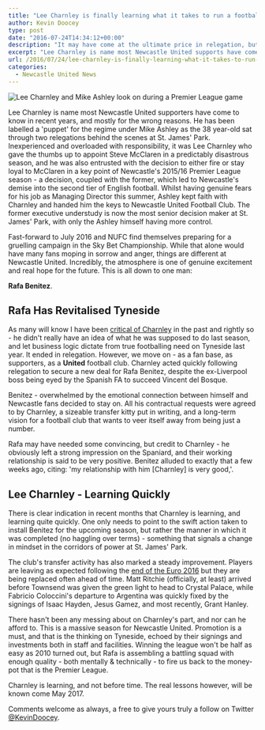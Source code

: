 ```yaml
---
title: "Lee Charnley is finally learning what it takes to run a football club"
author: Kevin Doocey
type: post
date: "2016-07-24T14:34:12+00:00"
description: "It may have come at the ultimate price in relegation, but Newcastle United's Managing Director Lee Charnley is finally learning how to run a football club."
excerpt: "Lee Charnley is name most Newcastle United supports have come to know in recent years, and mostly for the wrong reasons. He has been labelled a 'puppet' for the regime under Mike Ashley as the 38 year-old sat through two relegations behind the scenes at St. James' Park.."
url: /2016/07/24/lee-charnley-is-finally-learning-what-it-takes-to-run-a-football-club/
categories:
  - Newcastle United News
---
```


![Lee Charnley and Mike Ashley look on during a Premier League game](https://www.tynetime.com/wp-content/uploads/2016/07/Lee-Charnley-NUFC-Championship.jpg "Charnley - Beginning to learn how to run a football club properly but at the cost of relegation")

Lee Charnley is name most Newcastle United supporters have come to know in recent years, and mostly for the wrong reasons. He has been labelled a 'puppet' for the regime under Mike Ashley as the 38 year-old sat through two relegations behind the scenes at St. James' Park. Inexperienced and overloaded with responsibility, it was Lee Charnley who gave the thumbs up to appoint Steve McClaren in a predictably disastrous season, and he was also entrusted with the decision to either fire or stay loyal to McClaren in a key point of Newcastle's 2015/16 Premier League season - a decision, coupled with the former, which led to Newcastle's demise into the second tier of English football. Whilst having genuine fears for his job as Managing Director this summer, Ashley kept faith with Charnley and handed him the keys to Newcastle United Football Club. The former executive understudy is now the most senior decision maker at St. James' Park, with only the Ashley himself having more control.

Fast-forward to July 2016 and NUFC find themselves preparing for a gruelling campaign in the Sky Bet Championship. While that alone would have many fans moping in sorrow and anger, things are different at Newcastle United. Incredibly, the atmosphere is one of genuine excitement and real hope for the future. This is all down to one man:

**Rafa Benitez**.

## Rafa Has Revitalised Tyneside

As many will know I have been [critical of Charnley][1] in the past and rightly so - he didn't really have an idea of what he was supposed to do last season, and let business logic dictate from true footballing need on Tyneside last year. It ended in relegation. However, we move on - as a fan base, as supporters, as a&nbsp;**United** football club. Charnley acted quickly following relegation to secure a new deal for Rafa Benitez, despite the ex-Liverpool boss&nbsp;being eyed by&nbsp;the Spanish FA to succeed Vincent del Bosque.

Benitez - overwhelmed by the emotional connection between himself and Newcastle fans&nbsp;decided to stay on. All his contractual requests were agreed to by Charnley, a sizeable transfer kitty put in writing, and a long-term vision for a football club that wants to veer itself away from being just a number.

Rafa may have needed some convincing, but credit to Charnley - he obviously left a strong impression on the Spaniard, and their working relationship is said to be very positive. Benitez alluded to exactly that a few weeks ago, citing:&nbsp;'my relationship with him [Charnley] is very good,'.

## Lee Charnley - Learning Quickly

There is clear indication in recent months that Charnley is learning, and learning quite quickly. One only needs to point to the swift action taken to install Benitez for the upcoming season, but rather the manner in which it was completed (no haggling over terms) - something that signals a change in mindset in the corridors of power at St. James' Park.

The club's transfer activity has also marked a steady improvement. Players are leaving as expected following the [end of the Euro 2016][2] but they are being replaced often ahead of time. Matt Ritchie (officially, at least) arrived before Townsend was given the green light to head to Crystal Palace, while Fabricio Coloccini's departure to Argentina was quickly fixed by the signings of Isaac Hayden, Jesus Gamez, and most recently, Grant Hanley.

There hasn't been any messing about on Charnley's part, and nor can he afford to. This is a massive season for Newcastle United. Promotion is a must, and that is the thinking on Tyneside, echoed by their signings and investments both in staff and facilities. Winning the league won't be half as easy as 2010 turned out, but Rafa is assembling a battling squad with enough quality - both mentally & technically - to fire us back to the money-pot that is the Premier League.

Charnley is learning, and not before time. The real lessons however, will be known come May 2017.

Comments welcome as always, a free to give yours truly a follow on Twitter [@KevinDoocey][3].

[1]: https://www.tynetime.com/2015/06/22/lee-charnley-wrong-man-in-the-wrong-position-at-the-wrong-time/
[2]: https://www.tynetime.com/2016/06/22/fixtures-list-newcastle-united/
[3]: https://twitter.com/kevindoocey
